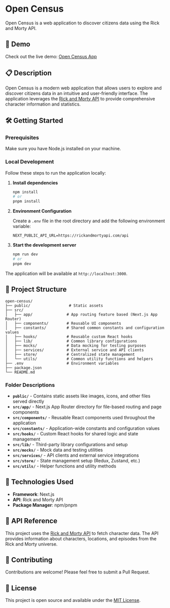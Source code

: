 # Open Census

Open Census is a web application to discover citizens data using the Rick and Morty API.

## 🚀 Demo

Check out the live demo: [Open Census App](https://trutrip-tech-test.vercel.app/)

## 📋 Description

Open Census is a modern web application that allows users to explore and discover citizens data in an intuitive and user-friendly interface. The application leverages the [Rick and Morty API](https://rickandmortyapi.com/) to provide comprehensive character information and statistics.

## 🛠️ Getting Started

### Prerequisites

Make sure you have Node.js installed on your machine.

### Local Development

Follow these steps to run the application locally:

1. **Install dependencies**

   ```bash
   npm install
   # or
   pnpm install
   ```

2. **Environment Configuration**

   Create a `.env` file in the root directory and add the following environment variable:

   ```env
   NEXT_PUBLIC_API_URL=https://rickandmortyapi.com/api
   ```

3. **Start the development server**
   ```bash
   npm run dev
   # or
   pnpm dev
   ```

The application will be available at `http://localhost:3000`.

## 📁 Project Structure

```
open-census/
├── public/                 # Static assets
├── src/
│   ├── app/               # App routing feature based (Next.js App Router)
│   ├── components/        # Reusable UI components
│   ├── constants/         # Shared common constants and configuration values
│   ├── hooks/             # Reusable custom React hooks
│   ├── lib/               # Common library configurations
│   ├── mocks/             # Data mocking for testing purposes
│   ├── services/          # External service and API clients
│   ├── store/             # Centralized state management
│   └── utils/             # Common utility functions and helpers
├── .env                   # Environment variables
├── package.json
└── README.md
```

### Folder Descriptions

- **`public/`** - Contains static assets like images, icons, and other files served directly
- **`src/app/`** - Next.js App Router directory for file-based routing and page components
- **`src/components/`** - Reusable React components used throughout the application
- **`src/constants/`** - Application-wide constants and configuration values
- **`src/hooks/`** - Custom React hooks for shared logic and state management
- **`src/lib/`** - Third-party library configurations and setup
- **`src/mocks/`** - Mock data and testing utilities
- **`src/services/`** - API clients and external service integrations
- **`src/store/`** - State management setup (Redux, Zustand, etc.)
- **`src/utils/`** - Helper functions and utility methods

## 🔧 Technologies Used

- **Framework**: Next.js
- **API**: Rick and Morty API
- **Package Manager**: npm/pnpm

## 📝 API Reference

This project uses the [Rick and Morty API](https://rickandmortyapi.com/) to fetch character data. The API provides information about characters, locations, and episodes from the Rick and Morty universe.

## 🤝 Contributing

Contributions are welcome! Please feel free to submit a Pull Request.

## 📄 License

This project is open source and available under the [MIT License](LICENSE).
